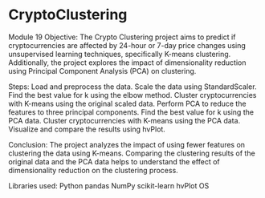 # CryptoClustering
Module 19
Objective: The Crypto Clustering project aims to predict if cryptocurrencies are affected by 24-hour or 7-day price changes using unsupervised learning techniques, specifically K-means clustering. Additionally, the project explores the impact of dimensionality reduction using Principal Component Analysis (PCA) on clustering.

Steps: 
      Load and preprocess the data.
      Scale the data using StandardScaler.
      Find the best value for k using the elbow method.
      Cluster cryptocurrencies with K-means using the original scaled data.
      Perform PCA to reduce the features to three principal components.
      Find the best value for k using the PCA data.
      Cluster cryptocurrencies with K-means using the PCA data.
      Visualize and compare the results using hvPlot.

Conclusion: The project analyzes the impact of using fewer features on clustering the data using K-means. Comparing the clustering results of the original data and the PCA data helps to understand the effect of dimensionality reduction on the clustering process.

Libraries used: 
    Python
    pandas
    NumPy
    scikit-learn
    hvPlot
    OS
